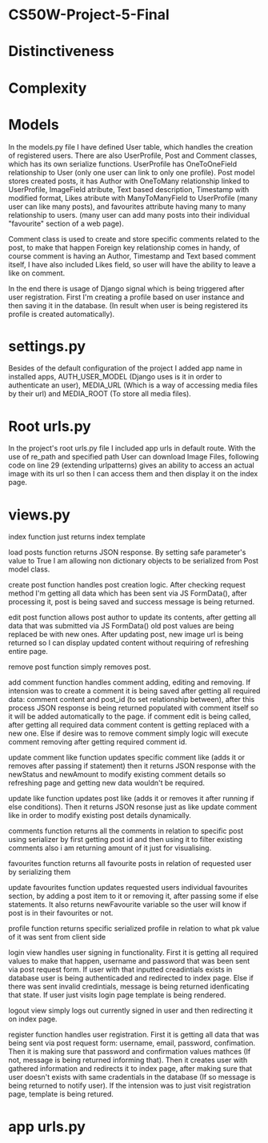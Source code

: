 # CS50W-Project-5-Final

# Distinctiveness

# Complexity

# Models
In the models.py file I have defined User table, which handles the creation of registered users. There are also UserProfile, Post and Comment classes, which has its own serialize functions. UserProfile has OneToOneField relationship to User (only one user can link to only one profile). Post model stores created posts, it has Author with OneToMany relationship linked to UserProfile, ImageField atribute, Text based description, Timestamp with modified format, Likes atribute with ManyToManyField to UserProfile (many user can like many posts), and favourites attribute having many to many relationship to users. (many user can add many posts into their individual "favourite" section of a web page).

Comment class is used to create and store specific comments related to the post, to make that happen Foreign key relationship comes in handy, of course comment is having an Author, Timestamp and Text based comment itself, I have also included Likes field, so user will have the ability to leave a like on comment.

In the end there is usage of Django signal which is being triggered after user registration. First I'm creating a profile based on user instance and then saving it in the database. (In result when user is being registered its profile is created automatically).

# settings.py
Besides of the default configuration of the project I added app name in installed apps, AUTH_USER_MODEL (Django uses is it in order to authenticate an user), MEDIA_URL (Which is a way of accessing media files by their url) and MEDIA_ROOT (To store all media files).

# Root urls.py
In the project's root urls.py file I included app urls in default route. With the use of re_path and specified path User can download Image Files, following code on line 29 (extending urlpatterns) gives an ability to access an actual image with its url so then I can access them and then display it on the index page.

# views.py
index function just returns index template

load posts function returns JSON response. By setting safe parameter's value to True I am allowing non dictionary objects to be serialized from Post model class.

create post function handles post creation logic. After checking request method I'm getting all data which has been sent via JS FormData(), after processing it, post is being saved and success message is being returned.  

edit post function allows post author to update its contents, after getting all data that was submitted via JS FormData() old post values
are being replaced be with new ones. After updating post, new image url is being returned so I can display updated content without requiring of refreshing entire page.

remove post function simply removes post. 

add comment function handles comment adding, editing and removing. If intension was to create a comment it is being saved after getting all required data: comment content and post_id (to set relationship between), after this process JSON response is being returned populated with comment itself so it will be added automatically to the page. if comment edit is being called, after getting all required data comment content is getting replaced with a new one. Else if desire was to remove comment simply logic will execute comment removing after getting required comment id.

update comment like function updates specific comment like (adds it or removes after passing if statement) then it returns JSON response with the newStatus and newAmount
to modify existing comment details so refreshing page and getting new data wouldn't be required.

update like function updates post like (adds it or removes it after running if else conditions). Then it returns JSON resonse just as like update comment like in order to modify existing post details dynamically.

comments function returns all the comments in relation to specific post using serializer by first getting post id and then using it to filter existing comments also i am returning amount of it just for visualising.

favourites function returns all favourite posts in relation of requested user by serializing them

update favourites function updates requested users individual favourites section, by adding a post item to it or removing it, after passing some if else statements. It also returns newFavourite variable so the user will know if post is in their favourites or not.

profile function returns specific serialized profile in relation to what pk value of it was sent from client side

login view handles user signing in functionality. First it is getting all required values to make that happen, username and password that was been sent via post request form. If user with that inputted creadintials exists in database user is being authenticaded and redirected to index page. Else if there was sent invalid credintials, message is being returned idenficating that state. If user just visits login page template is being rendered.

logout view simply logs out currently signed in user and then redirecting it on index page.

register function handles user registration. First it is getting all data that was being sent via post request form: username, email, password, confimation. Then it is making sure that password and confirmation values mathces (If not, message is being returned informing that). Then it creates user with gathered information and redirects it to index page, after making sure that user doesn't exists with same cradentials in the database (If so message is being returned to notify user). If the intension was to just visit registration page, template is being retured.

# app urls.py